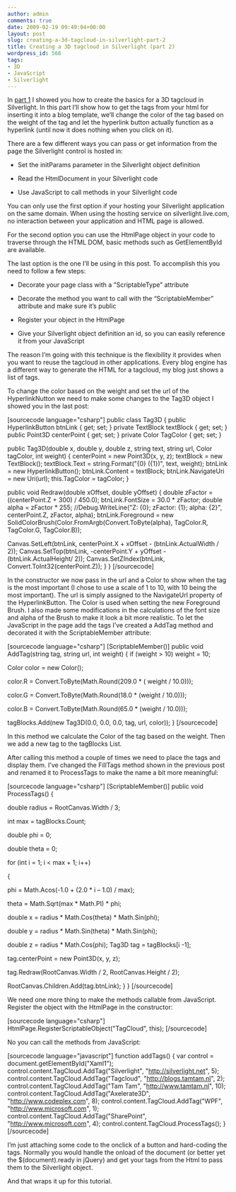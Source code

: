 ```yaml
---
author: admin
comments: true
date: 2009-02-19 09:49:04+00:00
layout: post
slug: creating-a-3d-tagcloud-in-silverlight-part-2
title: Creating a 3D tagcloud in Silverlight (part 2)
wordpress_id: 566
tags:
- 3D
- JavaScript
- Silverlight
---
```


In [part 1](http://blog.petergerritsen.nl/2009/02/14/creating-a-3d-tagcloud-in-silverlight-part-1/) I showed you how to create the basics for a 3D tagcloud in Silverlight. In this part I’ll show how to get the tags from your html for inserting it into a blog template, we’ll change the color of the tag based on the weight of the tag and let the hyperlink button actually function as a hyperlink (until now it does nothing when you click on it).

There are a few different ways you can pass or get information from the page the Silverlight control is hosted in:



	
  * Set the initParams parameter in the Silverlight object definition

	
  * Read the HtmlDocument in your Silverlight code

	
  * Use JavaScript to call methods in your Silverlight code


You can only use the first option if your hosting your Silverlight application on the same domain. When using the hosting service on silverlight.live.com, no interaction between your application and HTML page is allowed.

For the second option you can use the HtmlPage object in your code to traverse through the HTML DOM, basic methods such as GetElementById are available.

The last option is the one I’ll be using in this post. To accomplish this you need to follow a few steps:

	
  * Decorate your page class with a "ScriptableType” attribute

	
  * Decorate the method you want to call with the “ScriptableMember” attribute and make sure it’s public

	
  * Register your object in the HtmlPage

	
  * Give your Silverlight object definition an id, so you can easily reference it from your JavaScript


The reason I’m going with this technique is the flexibility it provides when you want to reuse the tagcloud in other applications. Every blog engine has a different way to generate the HTML for a tagcloud, my blog just shows a list of tags.

To change the color based on the weight and set the url of the HyperlinkNutton we need to make some changes to the Tag3D object I showed you in the last post:

[sourcecode language="csharp"]
public class Tag3D
{
public HyperlinkButton btnLink { get; set; }
private TextBlock textBlock { get; set; }
public Point3D centerPoint { get; set; }
private Color TagColor { get; set; }

public Tag3D(double x, double y, double z, string text, string url, Color tagColor, int weight)
{
centerPoint = new Point3D(x, y, z);
textBlock = new TextBlock();
textBlock.Text = string.Format("{0} ({1})", text, weight);
btnLink = new HyperlinkButton();
btnLink.Content = textBlock;
btnLink.NavigateUri = new Uri(url);
this.TagColor = tagColor;
}

public void Redraw(double xOffset, double yOffset)
{
double zFactor = ((centerPoint.Z + 300) / 450.0);
btnLink.FontSize = 30.0 * zFactor;
double alpha = zFactor * 255;
//Debug.WriteLine("Z: {0}; zFactor: {1}; alpha: {2}", centerPoint.Z, zFactor, alpha);
btnLink.Foreground = new SolidColorBrush(Color.FromArgb(Convert.ToByte(alpha), TagColor.R, TagColor.G, TagColor.B));

Canvas.SetLeft(btnLink, centerPoint.X + xOffset - (btnLink.ActualWidth / 2));
Canvas.SetTop(btnLink, -centerPoint.Y + yOffset - (btnLink.ActualHeight/ 2));
Canvas.SetZIndex(btnLink, Convert.ToInt32(centerPoint.Z));
}
}
[/sourcecode]

In the constructor we now pass in the url and a Color to show when the tag is the most important (I chose to use a scale of 1 to 10, with 10 being the most important).
The url is simply assigned to the NavigateUrl property of the HyperlinkButton. The Color is used when setting the new Foreground Brush. I also made some modifications in the calculations of the font size and alpha of the Brush to make it look a bit more realistic.
To let the JavaScript in the page add the tags I’ve created a AddTag method and decorated it with the ScriptableMember attribute:

[sourcecode language="csharp"]
[ScriptableMember()]
public void AddTag(string tag, string url, int weight)
{
if (weight > 10)
weight = 10;

Color color = new Color();

color.R = Convert.ToByte(Math.Round(209.0 * ( weight / 10.0)));

color.G = Convert.ToByte(Math.Round(18.0 * (weight / 10.0)));

color.B = Convert.ToByte(Math.Round(65.0 * (weight / 10.0)));

tagBlocks.Add(new Tag3D(0.0, 0.0, 0.0, tag, url, color));
}
[/sourcecode]

In this method we calculate the Color of the tag based on the weight. Then we add a new tag to the tagBlocks List<Tag3D>.

After calling this method a couple of times we need to place the tags and display them. I’ve changed the FillTags method shown in the previous post and renamed it to ProcessTags to make the name a bit more meaningful:

[sourcecode language="csharp"]
[ScriptableMember()]
public void ProcessTags()
{

double radius = RootCanvas.Width / 3;

int max = tagBlocks.Count;

double phi = 0;

double theta = 0;

for (int i = 1; i < max + 1; i++)

{

phi = Math.Acos(-1.0 + (2.0 * i – 1.0) / max);

theta = Math.Sqrt(max * Math.PI) * phi;

double x = radius * Math.Cos(theta) * Math.Sin(phi);

double y = radius * Math.Sin(theta) * Math.Sin(phi);

double z = radius * Math.Cos(phi);
Tag3D tag = tagBlocks[i -1];

tag.centerPoint = new Point3D(x, y, z);

tag.Redraw(RootCanvas.Width / 2, RootCanvas.Height / 2);

RootCanvas.Children.Add(tag.btnLink);
}
}
[/sourcecode]

We need one more thing to make the methods callable from JavaScript. Register the
object with the HtmlPage in the constructor:

[sourcecode language="csharp"]
HtmlPage.RegisterScriptableObject("TagCloud", this);
[/sourcecode]

No you can call the methods from JavaScript:

[sourcecode language="javascript"]
function addTags() {
var control = document.getElementById("Xaml1");
control.content.TagCloud.AddTag("Silverlight", "http://silverlight.net", 5);
control.content.TagCloud.AddTag("Tagcloud", "http://blogs.tamtam.nl", 2);
control.content.TagCloud.AddTag("Tam Tam", "http://www.tamtam.nl", 10);
control.content.TagCloud.AddTag("Axelerate3D", "http://www.codeplex.com", 8);
control.content.TagCloud.AddTag("WPF", "http://www.microsoft.com", 1);
control.content.TagCloud.AddTag("SharePoint", "http://www.microsoft.com", 4);
control.content.TagCloud.ProcessTags(); }
[/sourcecode]

I’m just attaching some code to the onclick of a button and hard-coding the tags. Normally you would handle the onload of the document (or better yet the $(document).ready in jQuery) and get your tags from the Html to pass them to the Silverlight object.

And that wraps it up for this tutorial.
